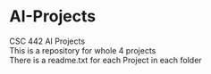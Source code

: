 # AI-Projects
CSC 442 AI Projects<br>
This is a repository for whole 4 projects<br>
There is a readme.txt for each Project in each folder<br>
